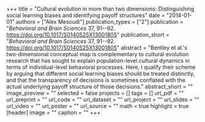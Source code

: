 +++
title = "Cultural evolution in more than two dimensions: Distinguishing social learning biases and identifying payoff structures"
date = "2014-01-01"
authors = ["Alex Mesoudi"]
publication_types = ["2"]
publication = "_Behavioral and Brain Sciences_ 37, 91--92. https://doi.org/10.1017/S0140525X13001805"
publication_short = "_Behavioral and Brain Sciences_ 37, 91--92. https://doi.org/10.1017/S0140525X13001805"
abstract = "Bentley et al.'s two-dimensional conceptual map is complementary to cultural evolution research that has sought to explain population-level cultural dynamics in terms of individual-level behavioral processes. Here, I qualify their scheme by arguing that different social learning biases should be treated distinctly, and that the transparency of decisions is sometimes conflated with the actual underlying payoff structure of those decisions."
abstract_short = ""
image_preview = ""
selected = false
projects = []
tags = []
url_pdf = ""
url_preprint = ""
url_code = ""
url_dataset = ""
url_project = ""
url_slides = ""
url_video = ""
url_poster = ""
url_source = ""
math = true
highlight = true
[header]
image = ""
caption = ""
+++
